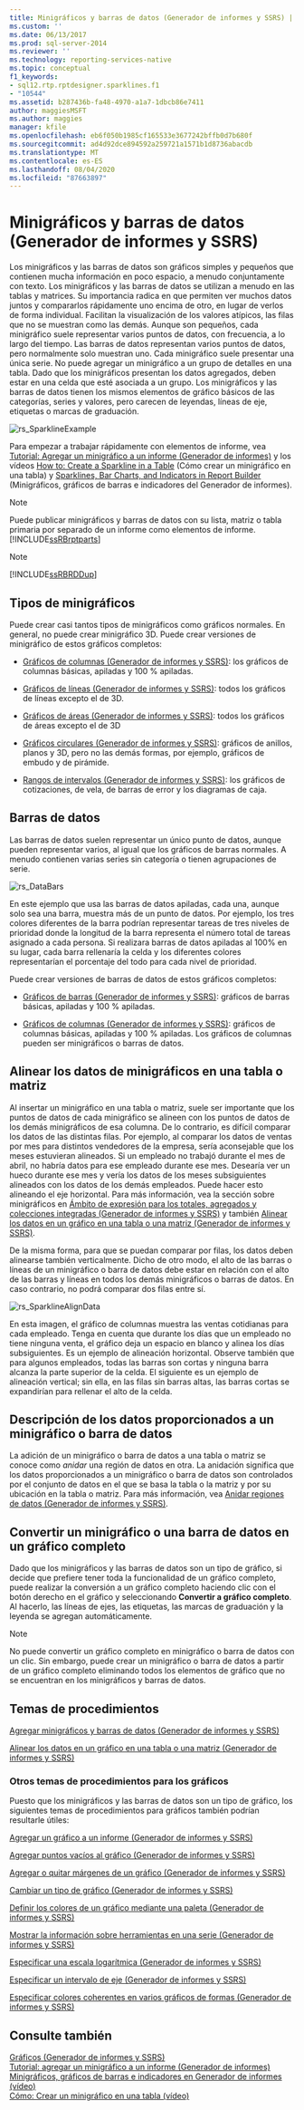 ```yaml
---
title: Minigráficos y barras de datos (Generador de informes y SSRS) | Microsoft Docs
ms.custom: ''
ms.date: 06/13/2017
ms.prod: sql-server-2014
ms.reviewer: ''
ms.technology: reporting-services-native
ms.topic: conceptual
f1_keywords:
- sql12.rtp.rptdesigner.sparklines.f1
- "10544"
ms.assetid: b287436b-fa48-4970-a1a7-1dbcb86e7411
author: maggiesMSFT
ms.author: maggies
manager: kfile
ms.openlocfilehash: eb6f050b1985cf165533e3677242bffb0d7b680f
ms.sourcegitcommit: ad4d92dce894592a259721a1571b1d8736abacdb
ms.translationtype: MT
ms.contentlocale: es-ES
ms.lasthandoff: 08/04/2020
ms.locfileid: "87663897"
---
```

# <a name="sparklines-and-data-bars-report-builder-and-ssrs"></a>Minigráficos y barras de datos (Generador de informes y SSRS)
  Los minigráficos y las barras de datos son gráficos simples y pequeños que contienen mucha información en poco espacio, a menudo conjuntamente con texto. Los minigráficos y las barras de datos se utilizan a menudo en las tablas y matrices. Su importancia radica en que permiten ver muchos datos juntos y compararlos rápidamente uno encima de otro, en lugar de verlos de forma individual. Facilitan la visualización de los valores atípicos, las filas que no se muestran como las demás. Aunque son pequeños, cada minigráfico suele representar varios puntos de datos, con frecuencia, a lo largo del tiempo. Las barras de datos representan varios puntos de datos, pero normalmente solo muestran uno. Cada minigráfico suele presentar una única serie. No puede agregar un minigráfico a un grupo de detalles en una tabla. Dado que los minigráficos presentan los datos agregados, deben estar en una celda que esté asociada a un grupo. Los minigráficos y las barras de datos tienen los mismos elementos de gráfico básicos de las categorías, series y valores, pero carecen de leyendas, líneas de eje, etiquetas o marcas de graduación.  
  
 ![rs_SparklineExample](../media/rs-sparklineexample.gif "rs_SparklineExample")  
  
 Para empezar a trabajar rápidamente con elementos de informe, vea [Tutorial: Agregar un minigráfico a un informe &#40;Generador de informes&#41;](../tutorial-add-a-sparkline-to-your-report-report-builder.md) y los vídeos [How to: Create a Sparkline in a Table](https://go.microsoft.com/fwlink/?LinkId=197092) (Cómo crear un minigráfico en una tabla) y [Sparklines, Bar Charts, and Indicators in Report Builder](https://technet.microsoft.com/bi/video/ff877165) (Minigráficos, gráficos de barras e indicadores del Generador de informes).  
  
> [!NOTE]  
>  Puede publicar minigráficos y barras de datos con su lista, matriz o tabla primaria por separado de un informe como elementos de informe. [!INCLUDE[ssRBrptparts](../../includes/ssrbrptparts-md.md)]  
  
> [!NOTE]  
>  [!INCLUDE[ssRBRDDup](../../includes/ssrbrddup-md.md)]  
  
##  <a name="types-of-sparklines"></a><a name="KindsofSparklines"></a> Tipos de minigráficos  
 Puede crear casi tantos tipos de minigráficos como gráficos normales. En general, no puede crear minigráfico 3D. Puede crear versiones de minigráfico de estos gráficos completos:  
  
-   [Gráficos de columnas &#40;Generador de informes y SSRS&#41;](charts-report-builder-and-ssrs.md): los gráficos de columnas básicas, apiladas y 100 % apiladas.  
  
-   [Gráficos de líneas &#40;Generador de informes y SSRS&#41;](line-charts-report-builder-and-ssrs.md): todos los gráficos de líneas excepto el de 3D.  
  
-   [Gráficos de áreas &#40;Generador de informes y SSRS&#41;](area-charts-report-builder-and-ssrs.md): todos los gráficos de áreas excepto el de 3D  
  
-   [Gráficos circulares &#40;Generador de informes y SSRS&#41;](pie-charts-report-builder-and-ssrs.md): gráficos de anillos, planos y 3D, pero no las demás formas, por ejemplo, gráficos de embudo y de pirámide.  
  
-   [Rangos de intervalos &#40;Generador de informes y SSRS&#41;](range-charts-report-builder-and-ssrs.md): los gráficos de cotizaciones, de vela, de barras de error y los diagramas de caja.  
  
##  <a name="data-bars"></a><a name="DataBars"></a>Barras de datos  
 Las barras de datos suelen representar un único punto de datos, aunque pueden representar varios, al igual que los gráficos de barras normales. A menudo contienen varias series sin categoría o tienen agrupaciones de serie.  
  
 ![rs_DataBars](../media/rs-databars.gif "rs_DataBars")  
  
 En este ejemplo que usa las barras de datos apiladas, cada una, aunque solo sea una barra, muestra más de un punto de datos. Por ejemplo, los tres colores diferentes de la barra podrían representar tareas de tres niveles de prioridad donde la longitud de la barra representa el número total de tareas asignado a cada persona. Si realizara barras de datos apiladas al 100% en su lugar, cada barra rellenaría la celda y los diferentes colores representarían el porcentaje del todo para cada nivel de prioridad.  
  
 Puede crear versiones de barras de datos de estos gráficos completos:  
  
-   [Gráficos de barras &#40;Generador de informes y SSRS&#41;](bar-charts-report-builder-and-ssrs.md): gráficos de barras básicas, apiladas y 100 % apiladas.  
  
-   [Gráficos de columnas &#40;Generador de informes y SSRS&#41;](charts-report-builder-and-ssrs.md): gráficos de columnas básicas, apiladas y 100 % apiladas. Los gráficos de columnas pueden ser minigráficos o barras de datos.  

##  <a name="aligning-sparkline-data-in-a-table-or-matrix"></a><a name="AlignDatainTableMatrix"></a> Alinear los datos de minigráficos en una tabla o matriz  
 Al insertar un minigráfico en una tabla o matriz, suele ser importante que los puntos de datos de cada minigráfico se alineen con los puntos de datos de los demás minigráficos de esa columna. De lo contrario, es difícil comparar los datos de las distintas filas. Por ejemplo, al comparar los datos de ventas por mes para distintos vendedores de la empresa, sería aconsejable que los meses estuvieran alineados. Si un empleado no trabajó durante el mes de abril, no habría datos para ese empleado durante ese mes. Desearía ver un hueco durante ese mes y vería los datos de los meses subsiguientes alineados con los datos de los demás empleados. Puede hacer esto alineando el eje horizontal. Para más información, vea la sección sobre minigráficos en [Ámbito de expresión para los totales, agregados y colecciones integradas &#40;Generador de informes y SSRS&#41;](expression-scope-for-totals-aggregates-and-built-in-collections.md) y también [Alinear los datos en un gráfico en una tabla o una matriz &#40;Generador de informes y SSRS&#41;](align-the-data-in-a-chart-in-a-table-or-matrix-report-builder-and-ssrs.md).  
  
 De la misma forma, para que se puedan comparar por filas, los datos deben alinearse también verticalmente. Dicho de otro modo, el alto de las barras o líneas de un minigráfico o barra de datos debe estar en relación con el alto de las barras y líneas en todos los demás minigráficos o barras de datos. En caso contrario, no podrá comparar dos filas entre sí.  
  
 ![rs_SparklineAlignData](../media/rs-sparklinealigndata.gif "rs_SparklineAlignData")  
  
 En esta imagen, el gráfico de columnas muestra las ventas cotidianas para cada empleado. Tenga en cuenta que durante los días que un empleado no tiene ninguna venta, el gráfico deja un espacio en blanco y alinea los días subsiguientes. Es un ejemplo de alineación horizontal. Observe también que para algunos empleados, todas las barras son cortas y ninguna barra alcanza la parte superior de la celda. El siguiente es un ejemplo de alineación vertical; sin ella, en las filas sin barras altas, las barras cortas se expandirían para rellenar el alto de la celda.  

##  <a name="understanding-the-data-supplied-to-a-sparkline-or-data-bar"></a><a name="UnderstandScope"></a> Descripción de los datos proporcionados a un minigráfico o barra de datos  
 La adición de un minigráfico o barra de datos a una tabla o matriz se conoce como *anidar* una región de datos en otra. La anidación significa que los datos proporcionados a un minigráfico o barra de datos son controlados por el conjunto de datos en el que se basa la tabla o la matriz y por su ubicación en la tabla o matriz. Para más información, vea [Anidar regiones de datos &#40;Generador de informes y SSRS&#41;](nested-data-regions-report-builder-and-ssrs.md).  
  
##  <a name="converting-a-sparkline-or-data-bar-to-a-full-chart"></a><a name="ConvertSparklinetoChart"></a> Convertir un minigráfico o una barra de datos en un gráfico completo  
 Dado que los minigráficos y las barras de datos son un tipo de gráfico, si decide que prefiere tener toda la funcionalidad de un gráfico completo, puede realizar la conversión a un gráfico completo haciendo clic con el botón derecho en el gráfico y seleccionando **Convertir a gráfico completo**. Al hacerlo, las líneas de ejes, las etiquetas, las marcas de graduación y la leyenda se agregan automáticamente.  
  
> [!NOTE]  
>  No puede convertir un gráfico completo en minigráfico o barra de datos con un clic. Sin embargo, puede crear un minigráfico o barra de datos a partir de un gráfico completo eliminando todos los elementos de gráfico que no se encuentran en los minigráficos y barras de datos.  

##  <a name="how-to-topics"></a><a name="HowTo"></a>Temas de procedimientos  
 [Agregar minigráficos y barras de datos &#40;Generador de informes y SSRS&#41;](sparklines-and-data-bars-report-builder-and-ssrs.md)  
  
 [Alinear los datos en un gráfico en una tabla o una matriz &#40;Generador de informes y SSRS&#41;](align-the-data-in-a-chart-in-a-table-or-matrix-report-builder-and-ssrs.md)  
  
### <a name="other-how-to-topics-for-charts"></a>Otros temas de procedimientos para los gráficos  
 Puesto que los minigráficos y las barras de datos son un tipo de gráfico, los siguientes temas de procedimientos para gráficos también podrían resultarle útiles:  
  
 [Agregar un gráfico a un informe &#40;Generador de informes y SSRS&#41;](add-a-chart-to-a-report-report-builder-and-ssrs.md)  
  
 [Agregar puntos vacíos al gráfico &#40;Generador de informes y SSRS&#41;](add-empty-points-to-a-chart-report-builder-and-ssrs.md)  
  
 [Agregar o quitar márgenes de un gráfico &#40;Generador de informes y SSRS&#41;](add-or-remove-margins-from-a-chart-report-builder-and-ssrs.md)  
  
 [Cambiar un tipo de gráfico &#40;Generador de informes y SSRS&#41;](change-a-chart-type-report-builder-and-ssrs.md)  
  
 [Definir los colores de un gráfico mediante una paleta &#40;Generador de informes y SSRS&#41;](define-colors-on-a-chart-using-a-palette-report-builder-and-ssrs.md)  
  
 [Mostrar la información sobre herramientas en una serie &#40;Generador de informes y SSRS&#41;](show-tooltips-on-a-series-report-builder-and-ssrs.md)  
  
 [Especificar una escala logarítmica &#40;Generador de informes y SSRS&#41;](specify-a-logarithmic-scale-report-builder-and-ssrs.md)  
  
 [Especificar un intervalo de eje &#40;Generador de informes y SSRS&#41;](specify-an-axis-interval-report-builder-and-ssrs.md)  
  
 [Especificar colores coherentes en varios gráficos de formas &#40;Generador de informes y SSRS&#41;](shape-charts-report-builder-and-ssrs.md)  
  
## <a name="see-also"></a>Consulte también  
 [Gráficos &#40;Generador de informes y SSRS&#41;](charts-report-builder-and-ssrs.md)   
 [Tutorial: agregar un minigráfico a un informe &#40;Generador de informes&#41;](../tutorial-add-a-sparkline-to-your-report-report-builder.md)   
 [Minigráficos, gráficos de barras e indicadores en Generador de informes (vídeo)](https://technet.microsoft.com/bi/video/ff877165)   
 [Cómo: Crear un minigráfico en una tabla (vídeo)](https://go.microsoft.com/fwlink/?LinkId=197092)  
